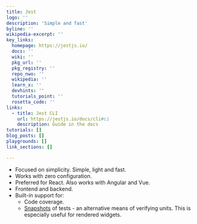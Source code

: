 ```yaml
---
title: Jest
logo: ''
description: 'Simple and fast'
byline: ''
wikipedia-excerpt: ''
key_links:
  homepage: https://jestjs.io/
  docs: ''
  wiki: ''
  pkg_url: ''
  pkg_registry: ''
  repo_nwo: ''
  wikipedia: ''
  learn_x: ''
  devhints: ''
  tutorials_point: ''
  rosetta_code: ''
links:
  - title: Jest CLI
    url: https://jestjs.io/docs/cli#ci
    description: Guide in the docs
tutorials: []
blog_posts: []
playgrounds: []
link_sections: []

---
```

- Focused on simplicity. Simple, light and fast.
- Works with zero configuration.
- Preferred for React. Also works with Angular and Vue.
- Frontend and backend.
- Built-in support for:
    - Code coverage.
    - [Snapshots](https://jestjs.io/docs/snapshot-testing) of tests - an alternative means of verifying units. This is especially useful for rendered widgets.
